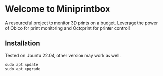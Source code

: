 # Welcome to Miniprintbox
A resourceful project to monitor 3D prints on a budget. Leverage the power of Obico for print monitoring and Octoprint for printer control!

## Installation
Tested on Ubuntu 22.04, other version may work as well.

    sudo apt update
    sudo apt upgrade
 
